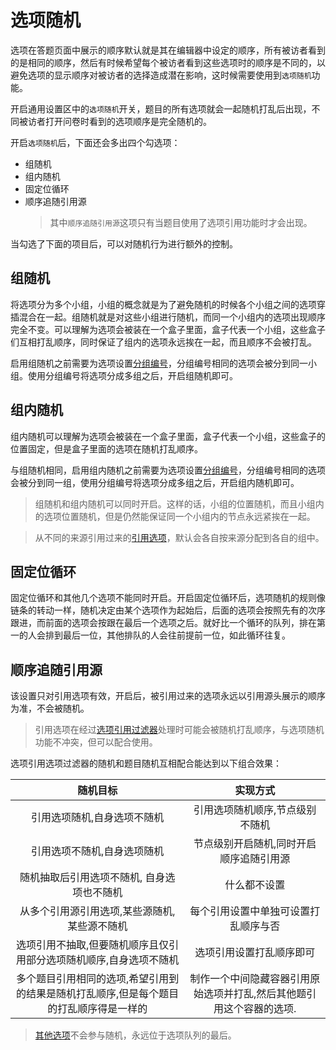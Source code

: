 # 选项随机

选项在答题页面中展示的顺序默认就是其在编辑器中设定的顺序，所有被访者看到的是相同的顺序，然后有时候希望每个被访者看到这些选项时的顺序是不同的，以避免选项的显示顺序对被访者的选择造成潜在影响，这时候需要使用到`选项随机`功能。

开启通用设置区中的`选项随机`开关，题目的所有选项就会一起随机打乱后出现，不同被访者打开问卷时看到的选项顺序是完全随机的。

开启`选项随机`后，下面还会多出四个勾选项：
+ 组随机
+ 组内随机
+ 固定位循环
+ 顺序追随引用源
  > 其中`顺序追随引用源`这项只有当题目使用了选项引用功能时才会出现。

当勾选了下面的项目后，可以对随机行为进行额外的控制。

## 组随机
将选项分为多个小组，小组的概念就是为了避免随机的时候各个小组之间的选项穿插混合在一起。组随机就是对这些小组进行随机，而同一个小组内的选项出现顺序完全不变。可以理解为选项会被装在一个盒子里面，盒子代表一个小组，这些盒子们互相打乱顺序，同时保证了组内的选项永远挨在一起，而且顺序不会被打乱。

启用组随机之前需要为选项设置[分组编号](./option.md#分组编号)，分组编号相同的选项会被分到同一小组。使用分组编号将选项分成多组之后，开启组随机即可。

## 组内随机
组内随机可以理解为选项会被装在一个盒子里面，盒子代表一个小组，这些盒子的位置固定，但是盒子里面的选项在随机打乱顺序。

与组随机相同，启用组内随机之前需要为选项设置[分组编号](./option.md#分组编号)，分组编号相同的选项会被分到同一组，使用分组编号将选项分成多组之后，开启组内随机即可。

> 组随机和组内随机可以同时开启。这样的话，小组的位置随机，而且小组内的选项位置随机，但是仍然能保证同一个小组内的节点永远紧挨在一起。

> 从不同的来源引用过来的[引用选项](../opt-reference/concept.md)，默认会各自按来源分配到各自的组中。

## 固定位循环 
固定位循环和其他几个选项不能同时开启。开启固定位循环后，选项随机的规则像链条的转动一样，随机决定由某个选项作为起始后，后面的选项会按照先有的次序跟进，而前面的选项会按跟在最后一个选项之后。就好比一个循环的队列，排在第一的人会排到最后一位，其他排队的人会往前提前一位，如此循环往复。

## 顺序追随引用源
该设置只对引用选项有效，开启后，被引用过来的选项永远以引用源头展示的顺序为准，不会被随机。
> 引用选项在经过[选项引用过滤器](../opt-reference/concept.md)处理时可能会被随机打乱顺序，与选项随机功能不冲突，但可以配合使用。

选项引用选项过滤器的随机和题目随机互相配合能达到以下组合效果：

|随机目标|实现方式|
|:---:|:--:|
|引用选项随机,自身选项不随机                            |引用选项随机顺序,节点级别不随机|
|引用选项不随机,自身选项随机                            |节点级别开启随机,同时开启顺序追随引用源|
|随机抽取后引用选项不随机, 自身选项也不随机               |什么都不设置|
|从多个引用源引用选项,某些源随机,某些源不随机             |每个引用设置中单独可设置打乱顺序与否|
|选项引用不抽取,但要随机顺序且仅引用部分选项随机顺序,自身选项不随机                     |选项引用设置打乱顺序即可|
|多个题目引用相同的选项,希望引用到的结果是随机打乱顺序,但是每个题目的打乱顺序得是一样的    |制作一个中间隐藏容器引用原始选项并打乱,然后其他题引用这个容器的选项.

> [其他选项](./other-option.md)不会参与随机，永远位于选项队列的最后。

